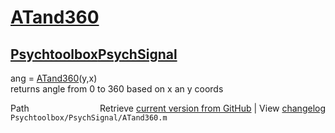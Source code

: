 # [ATand360](ATand360)
## [Psychtoolbox](Psychtoolbox)[PsychSignal](PsychSignal)

ang = [ATand360](ATand360)(y,x)  
returns angle from 0 to 360 based on x an y coords  




<div class="code_header" style="text-align:right;">
  <span style="float:left;">Path&nbsp;&nbsp;</span> <span class="counter">Retrieve <a href=
  "https://raw.github.com/Psychtoolbox-3/Psychtoolbox-3/beta/Psychtoolbox/PsychSignal/ATand360.m">current version from GitHub</a> | View <a href=
  "https://github.com/Psychtoolbox-3/Psychtoolbox-3/commits/beta/Psychtoolbox/PsychSignal/ATand360.m">changelog</a></span>
</div>
<div class="code">
  <code>Psychtoolbox/PsychSignal/ATand360.m</code>
</div>


